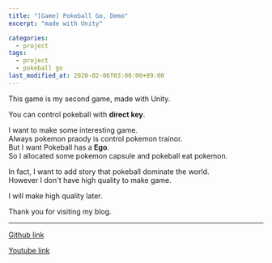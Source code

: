 ```yaml
---
title: "[Game] Pokeball Go, Demo"
excerpt: "made with Unity"

categories:
  - project
tags:
  - project
  - pokeball go
last_modified_at: 2020-02-06T03:00:00+09:00
---
```


This game is my second game, made with Unity.  

You can control pokeball with **direct key**.  

I want to make some interesting game.  
Always pokemon praody is control pokemon trainor.  
But I want Pokeball has a **Ego**.  
So I allocated some pokemon capsule and pokeball eat pokemon.  

In fact, I want to add story that pokeball dominate the world.  
However I don't have high quality to make game.  

I will make high quality later.  

Thank you for visiting my blog.  

* * *  

[Github link](https://github.com/eliotjang/Pokeball-Go/)  

[Youtube link](https://youtu.be/GuVuJhj3ATE)
